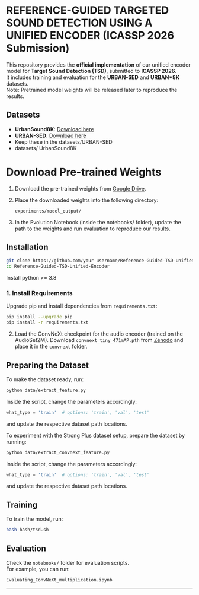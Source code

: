 # REFERENCE-GUIDED TARGETED SOUND DETECTION USING A UNIFIED ENCODER (ICASSP 2026 Submission)

This repository provides the **official implementation** of our unified encoder model for **Target Sound Detection (TSD)**, submitted to **ICASSP 2026**.  
It includes training and evaluation for the **URBAN-SED** and **URBAN*8K** datasets.  
Note: Pretrained model weights will be released later to reproduce the results.
## Datasets
- **UrbanSound8K**: [Download here](https://urbansounddataset.weebly.com/urbansound8k.html)  
- **URBAN-SED**: [Download here](https://zenodo.org/records/1324404)  
- Keep these in the datasets/URBAN-SED
- datasets/ UrbanSound8K

#  Download Pre-trained Weights

1. Download the pre-trained weights from [Google Drive](#).  
2. Place the downloaded weights into the following directory:

   ```bash
   experiments/model_output/
3. In the Evolution Notebook (inside the notebooks/ folder), update the path to the weights and run evaluation to reproduce our results.
 
## Installation

```bash
git clone https://github.com/your-username/Reference-Guided-TSD-Unified-Encoder.git
cd Reference-Guided-TSD-Unified-Encoder
```


Install python >= 3.8

### 1. Install Requirements
Upgrade pip and install dependencies from `requirements.txt`:

```bash
pip install --upgrade pip
pip install -r requirements.txt
```

2. Load the ConvNeXt checkpoint for the audio encoder (trained on the AudioSet2M). Download `convnext_tiny_471mAP.pth` from [Zenodo](https://zenodo.org/records/8020843) and place it in the `convnext` folder.  

## Preparing the Dataset
To make the dataset ready, run:

```bash
python data/extract_feature.py
```

Inside the script, change the parameters accordingly:

```python
what_type = 'train'  # options: 'train', 'val', 'test'
```
and update the respective dataset path locations.

To experiment with the Strong Plus dataset setup, prepare the dataset by running:

```bash
python data/extract_convnext_feature.py
```

Inside the script, change the parameters accordingly:

```python
what_type = 'train'  # options: 'train', 'val', 'test'
```
and update the respective dataset path locations.



## Training
To train the model, run:

```bash
bash bash/tsd.sh
```

## Evaluation
Check the `notebooks/` folder for evaluation scripts.  
For example, you can run:

```bash
Evaluating_ConvNeXt_multiplication.ipynb
```

---
